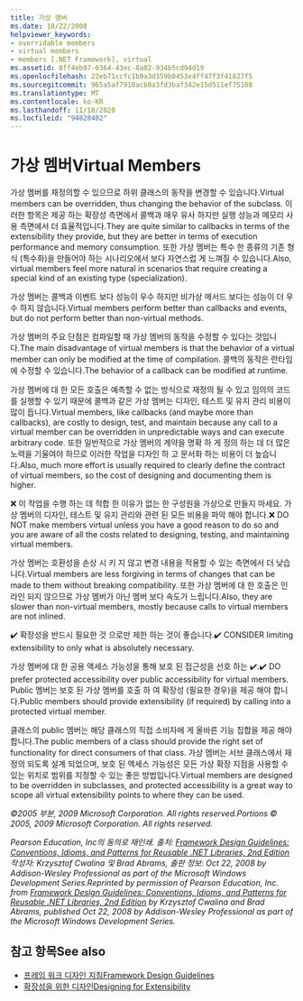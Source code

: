 ```yaml
---
title: 가상 멤버
ms.date: 10/22/2008
helpviewer_keywords:
- overridable members
- virtual members
- members [.NET Framework], virtual
ms.assetid: 8ff4eb97-0364-43ec-8a02-934b5cd94d19
ms.openlocfilehash: 22eb71ccfc1b9a3d359b0453e4ff47f3f41827f5
ms.sourcegitcommit: 965a5af7918acb0a3fd3baf342e15d511ef75188
ms.translationtype: MT
ms.contentlocale: ko-KR
ms.lasthandoff: 11/18/2020
ms.locfileid: "94828402"
---
```

# <a name="virtual-members"></a><span data-ttu-id="4f419-102">가상 멤버</span><span class="sxs-lookup"><span data-stu-id="4f419-102">Virtual Members</span></span>
<span data-ttu-id="4f419-103">가상 멤버를 재정의할 수 있으므로 하위 클래스의 동작을 변경할 수 있습니다.</span><span class="sxs-lookup"><span data-stu-id="4f419-103">Virtual members can be overridden, thus changing the behavior of the subclass.</span></span> <span data-ttu-id="4f419-104">이러한 항목은 제공 하는 확장성 측면에서 콜백과 매우 유사 하지만 실행 성능과 메모리 사용 측면에서 더 효율적입니다.</span><span class="sxs-lookup"><span data-stu-id="4f419-104">They are quite similar to callbacks in terms of the extensibility they provide, but they are better in terms of execution performance and memory consumption.</span></span> <span data-ttu-id="4f419-105">또한 가상 멤버는 특수 한 종류의 기존 형식 (특수화)을 만들어야 하는 시나리오에서 보다 자연스럽 게 느껴질 수 있습니다.</span><span class="sxs-lookup"><span data-stu-id="4f419-105">Also, virtual members feel more natural in scenarios that require creating a special kind of an existing type (specialization).</span></span>

 <span data-ttu-id="4f419-106">가상 멤버는 콜백과 이벤트 보다 성능이 우수 하지만 비가상 메서드 보다는 성능이 더 우수 하지 않습니다.</span><span class="sxs-lookup"><span data-stu-id="4f419-106">Virtual members perform better than callbacks and events, but do not perform better than non-virtual methods.</span></span>

 <span data-ttu-id="4f419-107">가상 멤버의 주요 단점은 컴파일할 때 가상 멤버의 동작을 수정할 수 있다는 것입니다.</span><span class="sxs-lookup"><span data-stu-id="4f419-107">The main disadvantage of virtual members is that the behavior of a virtual member can only be modified at the time of compilation.</span></span> <span data-ttu-id="4f419-108">콜백의 동작은 런타임에 수정할 수 있습니다.</span><span class="sxs-lookup"><span data-stu-id="4f419-108">The behavior of a callback can be modified at runtime.</span></span>

 <span data-ttu-id="4f419-109">가상 멤버에 대 한 모든 호출은 예측할 수 없는 방식으로 재정의 될 수 있고 임의의 코드를 실행할 수 있기 때문에 콜백과 같은 가상 멤버는 디자인, 테스트 및 유지 관리 비용이 많이 듭니다.</span><span class="sxs-lookup"><span data-stu-id="4f419-109">Virtual members, like callbacks (and maybe more than callbacks), are costly to design, test, and maintain because any call to a virtual member can be overridden in unpredictable ways and can execute arbitrary code.</span></span> <span data-ttu-id="4f419-110">또한 일반적으로 가상 멤버의 계약을 명확 하 게 정의 하는 데 더 많은 노력을 기울여야 하므로 이러한 작업을 디자인 하 고 문서화 하는 비용이 더 높습니다.</span><span class="sxs-lookup"><span data-stu-id="4f419-110">Also, much more effort is usually required to clearly define the contract of virtual members, so the cost of designing and documenting them is higher.</span></span>

 <span data-ttu-id="4f419-111">❌ 이 작업을 수행 하는 데 적합 한 이유가 없는 한 구성원을 가상으로 만들지 마세요. 가상 멤버의 디자인, 테스트 및 유지 관리와 관련 된 모든 비용을 파악 해야 합니다.</span><span class="sxs-lookup"><span data-stu-id="4f419-111">❌ DO NOT make members virtual unless you have a good reason to do so and you are aware of all the costs related to designing, testing, and maintaining virtual members.</span></span>

 <span data-ttu-id="4f419-112">가상 멤버는 호환성을 손상 시 키 지 않고 변경 내용을 적용할 수 있는 측면에서 더 낮습니다.</span><span class="sxs-lookup"><span data-stu-id="4f419-112">Virtual members are less forgiving in terms of changes that can be made to them without breaking compatibility.</span></span> <span data-ttu-id="4f419-113">또한 가상 멤버에 대 한 호출은 인라인 되지 않으므로 가상 멤버가 아닌 멤버 보다 속도가 느립니다.</span><span class="sxs-lookup"><span data-stu-id="4f419-113">Also, they are slower than non-virtual members, mostly because calls to virtual members are not inlined.</span></span>

 <span data-ttu-id="4f419-114">✔️ 확장성을 반드시 필요한 것 으로만 제한 하는 것이 좋습니다.</span><span class="sxs-lookup"><span data-stu-id="4f419-114">✔️ CONSIDER limiting extensibility to only what is absolutely necessary.</span></span>

 <span data-ttu-id="4f419-115">가상 멤버에 대 한 공용 액세스 가능성을 통해 보호 된 접근성을 선호 하는 ✔️.</span><span class="sxs-lookup"><span data-stu-id="4f419-115">✔️ DO prefer protected accessibility over public accessibility for virtual members.</span></span> <span data-ttu-id="4f419-116">Public 멤버는 보호 된 가상 멤버를 호출 하 여 확장성 (필요한 경우)을 제공 해야 합니다.</span><span class="sxs-lookup"><span data-stu-id="4f419-116">Public members should provide extensibility (if required) by calling into a protected virtual member.</span></span>

 <span data-ttu-id="4f419-117">클래스의 public 멤버는 해당 클래스의 직접 소비자에 게 올바른 기능 집합을 제공 해야 합니다.</span><span class="sxs-lookup"><span data-stu-id="4f419-117">The public members of a class should provide the right set of functionality for direct consumers of that class.</span></span> <span data-ttu-id="4f419-118">가상 멤버는 서브 클래스에서 재정의 되도록 설계 되었으며, 보호 된 액세스 가능성은 모든 가상 확장 지점을 사용할 수 있는 위치로 범위를 지정할 수 있는 좋은 방법입니다.</span><span class="sxs-lookup"><span data-stu-id="4f419-118">Virtual members are designed to be overridden in subclasses, and protected accessibility is a great way to scope all virtual extensibility points to where they can be used.</span></span>

 <span data-ttu-id="4f419-119">*&copy;2005 부분, 2009 Microsoft Corporation. All rights reserved.*</span><span class="sxs-lookup"><span data-stu-id="4f419-119">*Portions &copy; 2005, 2009 Microsoft Corporation. All rights reserved.*</span></span>

 <span data-ttu-id="4f419-120">*Pearson Education, Inc의 동의로 재인쇄. 출처: [Framework Design Guidelines: Conventions, Idioms, and Patterns for Reusable .NET Libraries, 2nd Edition](https://www.informit.com/store/framework-design-guidelines-conventions-idioms-and-9780321545619) 작성자: Krzysztof Cwalina 및 Brad Abrams, 출판 정보: Oct 22, 2008 by Addison-Wesley Professional as part of the Microsoft Windows Development Series.*</span><span class="sxs-lookup"><span data-stu-id="4f419-120">*Reprinted by permission of Pearson Education, Inc. from [Framework Design Guidelines: Conventions, Idioms, and Patterns for Reusable .NET Libraries, 2nd Edition](https://www.informit.com/store/framework-design-guidelines-conventions-idioms-and-9780321545619) by Krzysztof Cwalina and Brad Abrams, published Oct 22, 2008 by Addison-Wesley Professional as part of the Microsoft Windows Development Series.*</span></span>

## <a name="see-also"></a><span data-ttu-id="4f419-121">참고 항목</span><span class="sxs-lookup"><span data-stu-id="4f419-121">See also</span></span>

- [<span data-ttu-id="4f419-122">프레임 워크 디자인 지침</span><span class="sxs-lookup"><span data-stu-id="4f419-122">Framework Design Guidelines</span></span>](index.md)
- [<span data-ttu-id="4f419-123">확장성을 위한 디자인</span><span class="sxs-lookup"><span data-stu-id="4f419-123">Designing for Extensibility</span></span>](designing-for-extensibility.md)
